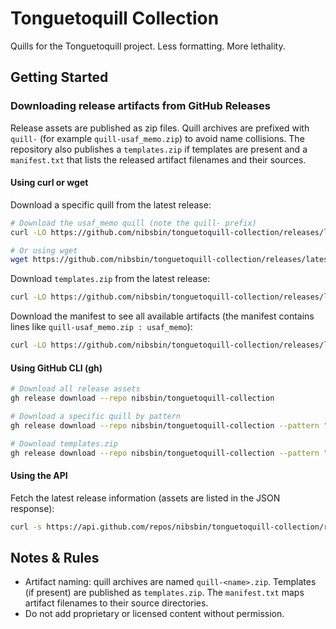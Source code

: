# Tonguetoquill Collection

Quills for the Tonguetoquill project. Less formatting. More lethality.

## Getting Started

### Downloading release artifacts from GitHub Releases

Release assets are published as zip files. Quill archives are prefixed with `quill-` (for example `quill-usaf_memo.zip`) to avoid name collisions. The repository also publishes a `templates.zip` if templates are present and a `manifest.txt` that lists the released artifact filenames and their sources.

#### Using curl or wget

Download a specific quill from the latest release:

```bash
# Download the usaf_memo quill (note the quill- prefix)
curl -LO https://github.com/nibsbin/tonguetoquill-collection/releases/latest/download/quill-usaf_memo.zip

# Or using wget
wget https://github.com/nibsbin/tonguetoquill-collection/releases/latest/download/quill-usaf_memo.zip
```

Download `templates.zip` from the latest release:

```bash
curl -LO https://github.com/nibsbin/tonguetoquill-collection/releases/latest/download/templates.zip
```

Download the manifest to see all available artifacts (the manifest contains lines like `quill-usaf_memo.zip : usaf_memo`):

```bash
curl -LO https://github.com/nibsbin/tonguetoquill-collection/releases/latest/download/manifest.txt
```

#### Using GitHub CLI (gh)

```bash
# Download all release assets
gh release download --repo nibsbin/tonguetoquill-collection

# Download a specific quill by pattern
gh release download --repo nibsbin/tonguetoquill-collection --pattern "quill-usaf_memo.zip"

# Download templates.zip
gh release download --repo nibsbin/tonguetoquill-collection --pattern "templates.zip"
```

#### Using the API

Fetch the latest release information (assets are listed in the JSON response):

```bash
curl -s https://api.github.com/repos/nibsbin/tonguetoquill-collection/releases/latest
```

## Notes & Rules

- Artifact naming: quill archives are named `quill-<name>.zip`. Templates (if present) are published as `templates.zip`. The `manifest.txt` maps artifact filenames to their source directories.
- Do not add proprietary or licensed content without permission.
